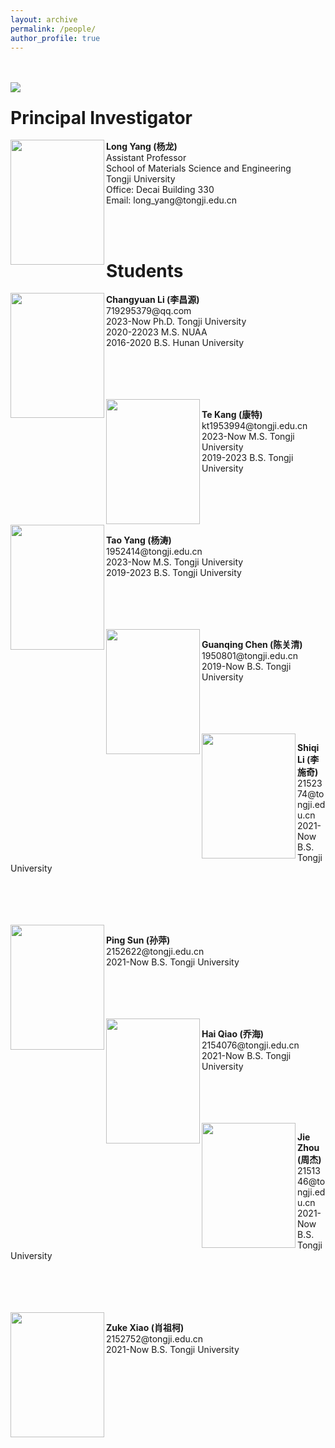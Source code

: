 ```yaml
---
layout: archive
permalink: /people/
author_profile: true
---
```

<p>
<br>
<br>
<image align="left" src="/images/total.png">
</p>

<h1>Principal Investigator</h1>

<image align="left" width="150" height="200" src="/images/profile.png">
<p>
<b>Long Yang (杨龙)</b> <br>
Assistant Professor <br>
School of Materials Science and Engineering <br>
Tongji University <br>
Office: Decai Building 330 <br>
Email: long_yang@tongji.edu.cn <br>
</p>
<br>

<br>
<h1>Students</h1>

<image align="left" width="150" height="200" src="/images/people/lichangyuan.png">
<p>
<b>Changyuan Li (李昌源)</b> <br>
719295379@qq.com <br>
2023-Now Ph.D. Tongji University <br>
2020-22023 M.S. NUAA <br>
2016-2020 B.S. Hunan University <br>
</p>
<br>
<br>
<br>
<br>

<image align="left" width="150" height="200" src="/images/people/bio.png">
<p>
<b>Te Kang (康特)</b> <br>
kt1953994@tongji.edu.cn <br>
2023-Now M.S. Tongji University <br>
2019-2023 B.S. Tongji University <br>
</p>
<br>
<br>
<br>
<br>

<image align="left" width="150" height="200" src="/images/people/bio.png">
<p>
<b>Tao Yang (杨涛)</b> <br>
1952414@tongji.edu.cn <br>
2023-Now M.S. Tongji University <br>
2019-2023 B.S. Tongji University <br>
</p>
<br>
<br>
<br>
<br>

<image align="left" width="150" height="200" src="/images/people/chenguanqing.png">
<p>
<b>Guanqing Chen (陈关清)</b> <br>
1950801@tongji.edu.cn <br>
2019-Now B.S. Tongji University <br>
</p>
<br>
<br>
<br>
<br>

<image align="left" width="150" height="200" src="/images/people/bio.png">
<p>
<b>Shiqi Li (李施奇)</b> <br>
2152374@tongji.edu.cn <br>
2021-Now B.S. Tongji University <br>
</p>
<br>
<br>
<br>
<br>

<image align="left" width="150" height="200" src="/images/people/bio.png">
<p>
<b>Ping Sun (孙萍)</b> <br>
2152622@tongji.edu.cn <br>
2021-Now B.S. Tongji University <br>
</p>
<br>
<br>
<br>
<br>

<image align="left" width="150" height="200" src="/images/people/qiaohai.png">
<p>
<b>Hai Qiao (乔海)</b> <br>
2154076@tongji.edu.cn <br>
2021-Now B.S. Tongji University <br>
</p>
<br>
<br>
<br>
<br>

<image align="left" width="150" height="200" src="/images/people/zhoujie.png">
<p>
<b>Jie Zhou (周杰)</b> <br>
2151346@tongji.edu.cn <br>
2021-Now B.S. Tongji University <br>
</p>
<br>
<br>
<br>
<br>

<image align="left" width="150" height="200" src="/images/people/xiaozuke.png">
<p>
<b>Zuke Xiao (肖祖柯)</b> <br>
2152752@tongji.edu.cn <br>
2021-Now B.S. Tongji University <br>
</p>
<br>
<br>
<br>
<br>

